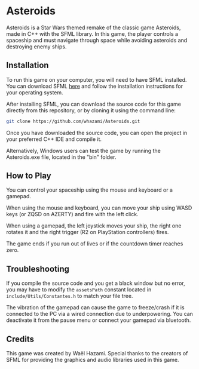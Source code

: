 # Asteroids

Asteroids is a Star Wars themed remake of the classic game Asteroids, made in C++ with the SFML library. In this game, the player controls a spaceship and must navigate through space while avoiding asteroids and destroying enemy ships.

## Installation

To run this game on your computer, you will need to have SFML installed. You can download SFML [here](https://www.sfml-dev.org/download.php) and follow the installation instructions for your operating system.

After installing SFML, you can download the source code for this game directly from this repository, or by cloning it using the command line:
```bash
git clone https://github.com/whazami/Asteroids.git
```
Once you have downloaded the source code, you can open the project in your preferred C++ IDE and compile it.

Alternatively, Windows users can test the game by running the Asteroids.exe file, located in the "bin" folder.

## How to Play

You can control your spaceship using the mouse and keyboard or a gamepad.

When using the mouse and keyboard, you can move your ship using WASD keys (or ZQSD on AZERTY) and fire with the left click.

When using a gamepad, the left joystick moves your ship, the right one rotates it and the right trigger (R2 on PlayStation controllers) fires.

The game ends if you run out of lives or if the countdown timer reaches zero.

## Troubleshooting

If you compile the source code and you get a black window but no error, you may have to modify the `assetsPath` constant located in `include/Utils/Constantes.h` to match your file tree.

The vibration of the gamepad can cause the game to freeze/crash if it is connected to the PC via a wired connection due to underpowering. You can deactivate it from the pause menu or connect your gamepad via bluetooth.

## Credits

This game was created by Waël Hazami. Special thanks to the creators of SFML for providing the graphics and audio libraries used in this game.
